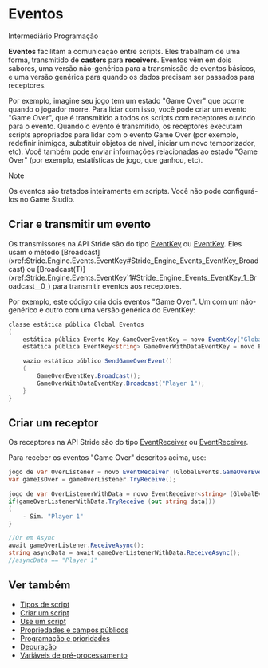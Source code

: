 # Eventos

<span class="badge text-bg-primary">Intermediário</span>
<span class="badge text-bg-success">Programação</span>

**Eventos** facilitam a comunicação entre scripts. Eles trabalham de uma forma, transmitido de **casters** para **receivers**. Eventos vêm em dois sabores, uma versão não-genérica para a transmissão de eventos básicos, e uma versão genérica para quando os dados precisam ser passados para receptores.

Por exemplo, imagine seu jogo tem um estado "Game Over" que ocorre quando o jogador morre. Para lidar com isso, você pode criar um evento "Game Over", que é transmitido a todos os scripts com receptores ouvindo para o evento. Quando o evento é transmitido, os receptores executam scripts apropriados para lidar com o evento Game Over (por exemplo, redefinir inimigos, substituir objetos de nível, iniciar um novo temporizador, etc). Você também pode enviar informações relacionadas ao estado "Game Over" (por exemplo, estatísticas de jogo, que ganhou, etc).

> [!Note]
> Os eventos são tratados inteiramente em scripts. Você não pode configurá-los no Game Studio.

## Criar e transmitir um evento

Os transmissores na API Stride são do tipo [EventKey](xref:Stride.Engine.Events.EventKey) ou [EventKey<T>](xref:Stride.Engine.Events.EventKey`1). Eles usam o método [Broadcast](xref:Stride.Engine.Events.EventKey#Stride_Engine_Events_EventKey_Broadcast) ou [Broadcast(T)](xref:Stride.Engine.Events.EventKey`1#Stride_Engine_Events_EventKey_1_Broadcast__0_) para transmitir eventos aos receptores.

Por exemplo, este código cria dois eventos "Game Over". Um com um não-genérico e outro com uma versão genérica do EventKey:

```cs
classe estática pública Global Eventos
(
    estática pública Evento Key GameOverEventKey = novo EventKey("Global", "Game Over");
    estática pública EventKey<string> GameOverWithDataEventKey = novo EventKey<string>("Global", "Game Over With Data");

    vazio estático público SendGameOverEvent()
    (
        GameOverEventKey.Broadcast();
        GameOverWithDataEventKey.Broadcast("Player 1");
    }
}
```

## Criar um receptor

Os receptores na API Stride são do tipo [EventReceiver](xref:Stride.Engine.Events.EventReceiver) ou [EventReceiver<T>](xref:Stride.Engine.Events.EventReceiver`1).

Para receber os eventos "Game Over" descritos acima, use:

```cs
jogo de var OverListener = novo EventReceiver (GlobalEvents.GameOverEventKey);
var gameIsOver = gameOverListener.TryReceive();

jogo de var OverListenerWithData = novo EventReceiver<string> (GlobalEvents.GameOverWithDataEventKey);
if(gameOverListenerWithData.TryReceive (out string data)))
(
	- Sim. "Player 1"
}

//Or em Async
await gameOverListener.ReceiveAsync();
string asyncData = await gameOverListenerWithData.ReceiveAsync();
//asyncData == "Player 1"
```

## Ver também

* [Tipos de script](types-of-script.md)
* [Criar um script](create-a-script.md)
* [Use um script](use-a-script.md)
* [Propriedades e campos públicos](public-properties-and-fields.md)
* [Programação e prioridades](scheduling-and-priorities.md)
* [Depuração](debugging.md)
* [Variáveis de pré-processamento](preprocessor-variables.md)

